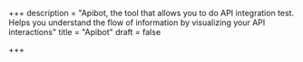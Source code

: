 +++
description = "Apibot, the tool that allows you to do API integration test. Helps you understand the flow of information by visualizing your API interactions"
title = "Apibot"
draft = false

+++
